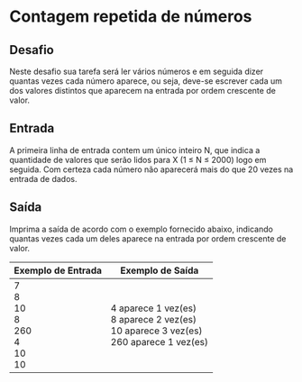 # Contagem repetida de números

## Desafio

Neste desafio sua tarefa será ler vários números e em seguida dizer quantas vezes cada número aparece, ou seja, deve-se escrever cada um dos valores distintos que aparecem na entrada por ordem crescente de valor.  

## Entrada

A primeira linha de entrada contem um único inteiro N, que indica a quantidade de valores que serão lidos para X (1 ≤ N ≤ 2000) logo em seguida. Com certeza cada número não aparecerá mais do que 20 vezes na entrada de dados.  

## Saída

Imprima a saída de acordo com o exemplo fornecido abaixo, indicando quantas vezes cada um deles aparece na entrada por ordem crescente de valor.  

| Exemplo de Entrada                        | Exemplo de Saída                                                                            |
| ----------------------------------------- | ------------------------------------------------------------------------------------------- |
| 7<br>8<br>10<br>8<br>260<br>4<br>10<br>10 | 4 aparece 1 vez(es)<br>8 aparece 2 vez(es)<br>10 aparece 3 vez(es)<br>260 aparece 1 vez(es) |
